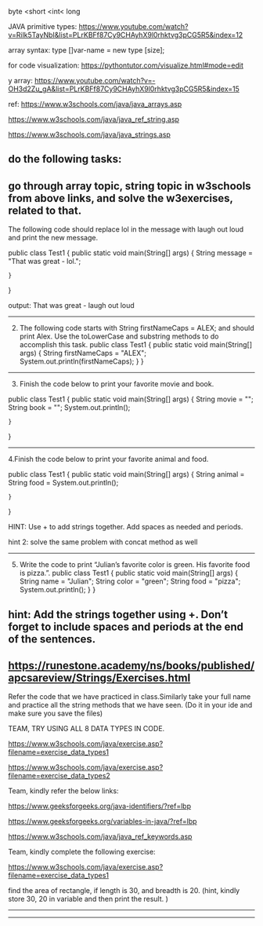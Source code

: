 byte <short <int< long 

JAVA primitive types: https://www.youtube.com/watch?v=Rilk5TayNbI&list=PLrKBFf87Cy9CHAyhX9l0rhktvg3pCG5R5&index=12


array syntax: type []var-name = new type [size];

for code visualization: https://pythontutor.com/visualize.html#mode=edit

y array: https://www.youtube.com/watch?v=-OH3d2Zu_gA&list=PLrKBFf87Cy9CHAyhX9l0rhktvg3pCG5R5&index=15

ref: https://www.w3schools.com/java/java_arrays.asp

https://www.w3schools.com/java/java_ref_string.asp

https://www.w3schools.com/java/java_strings.asp

do the following tasks:
------------------------------------
go through array topic, string topic in w3schools from above links, and solve the w3exercises, related to that. 
-------------------------------
The following code should replace lol in the message with laugh out loud and print the new message.

public class Test1
{
    public static void main(String[] args)
    {
        String message = "That was great - lol.";

    }
}


output: That was great - laugh out loud

-----------------------------------------------
2. The following code starts with String firstNameCaps = ALEX; and should print Alex. Use the toLowerCase and substring methods to do accomplish this task.
public class Test1
{
    public static void main(String[] args)
    {
        String firstNameCaps  = "ALEX";
        System.out.println(firstNameCaps);
    }
}
--------------------------------
3. Finish the code below to print your favorite movie and book.

public class Test1
{
    public static void main(String[] args)
    {
        String movie = "";
        String book = "";
        System.out.println();

    }
}

----------------------------
4.Finish the code below to print your favorite animal and food.

public class Test1
{
    public static void main(String[] args)
    {
        String animal =
        String food =
        System.out.println();

    }
}

HINT: Use + to add strings together. Add spaces as needed and periods.

hint 2: solve the same problem with concat method as well

-----------------------------
5. Write the code to print “Julian’s favorite color is green. His favorite food is pizza.”.
public class Test1
{
    public static void main(String[] args)
    {
        String name = "Julian";
        String color = "green";
        String food = "pizza";
        System.out.println();
    }
}


hint: Add the strings together using +. Don’t forget to include spaces and periods at the end of the sentences.
---------------------------------
https://runestone.academy/ns/books/published/apcsareview/Strings/Exercises.html
---------------------------
Refer the code that we have practiced in class.Similarly take your full name and practice all the string methods that we have seen. (Do it in your ide and make sure you save the files)

TEAM, TRY USING ALL 8 DATA TYPES IN CODE. 

https://www.w3schools.com/java/exercise.asp?filename=exercise_data_types1

https://www.w3schools.com/java/exercise.asp?filename=exercise_data_types2

Team, kindly refer the below links:

https://www.geeksforgeeks.org/java-identifiers/?ref=lbp

https://www.geeksforgeeks.org/variables-in-java/?ref=lbp

https://www.w3schools.com/java/java_ref_keywords.asp

Team, kindly complete the following exercise:

https://www.w3schools.com/java/exercise.asp?filename=exercise_data_types1

find the area of rectangle, if length is 30, and breadth is 20. (hint, kindly store 30, 20 in variable and then print the result. )

----------------------------------------------------------------------------------------------------------------------------------------------------------------------------
----------------------------------------------------------------------------------------------------------------------------------------------------------------------------
